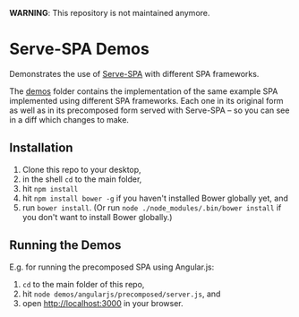 **WARNING**: This repository is not maintained anymore.

# Serve-SPA Demos

Demonstrates the use of [Serve-SPA](https://github.com/analog-nico/serve-spa) with different SPA frameworks.

The [demos](demos/) folder contains the implementation of the same example SPA implemented using different SPA frameworks. Each one in its original form as well as in its precomposed form served with Serve-SPA – so you can see in a diff which changes to make.

## Installation

1. Clone this repo to your desktop,
2. in the shell `cd` to the main folder,
3. hit `npm install`
4. hit `npm install bower -g` if you haven't installed Bower globally yet, and
5. run `bower install`. (Or run `node ./node_modules/.bin/bower install` if you don't want to install Bower globally.)

## Running the Demos

E.g. for running the precomposed SPA using Angular.js:

1. `cd` to the main folder of this repo,
2. hit `node demos/angularjs/precomposed/server.js`, and
3. open [http://localhost:3000](http://localhost:3000) in your browser.
